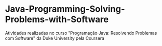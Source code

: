 # Java-Programming-Solving-Problems-with-Software
Atividades realizadas no curso "Programação Java: Resolvendo Problemas com Software" da Duke University pela Coursera
